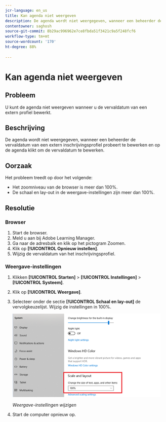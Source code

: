 ```yaml
---
jcr-language: en_us
title: Kan agenda niet weergeven
description: De agenda wordt niet weergegeven, wanneer een beheerder de vervaldatum van een extern inschrijvingsprofiel probeert te bewerken en op de agenda klikt om de vervaldatum te bewerken.
contentowner: saghosh
source-git-commit: 8b29ac996962e7ce8fbda51f3421c9a5f248fcf6
workflow-type: tm+mt
source-wordcount: '170'
ht-degree: 88%

---
```




# Kan agenda niet weergeven

## Probleem

U kunt de agenda niet weergeven wanneer u de vervaldatum van een extern profiel bewerkt.

## Beschrijving

De agenda wordt niet weergegeven, wanneer een beheerder de vervaldatum van een extern inschrijvingsprofiel probeert te bewerken en op de agenda klikt om de vervaldatum te bewerken.

## Oorzaak

Het probleem treedt op door het volgende:

* Het zoomniveau van de browser is meer dan 100%.
* De schaal en lay-out in de weergave-instellingen zijn meer dan 100%.

## Resolutie

### Browser

1. Start de browser.
1. Meld u aan bij Adobe Learning Manager.
1. Ga naar de adresbalk en klik op het pictogram Zoomen.
1. Klik op **[!UICONTROL Opnieuw instellen]**.
1. Wijzig de vervaldatum van het inschrijvingsprofiel.

### Weergave-instellingen

1. Klikken **[!UICONTROL Starten]** > **[!UICONTROL Instellingen]** > **[!UICONTROL Systeem]**.
1. Klik op **[!UICONTROL Weergave]**.
1. Selecteer onder de sectie **[!UICONTROL Schaal en lay-out]** de vervolgkeuzelijst. Wijzig de instellingen in 100%.

   ![](assets/scale-layout.png)

   *Weergave-instellingen wijzigen*

1. Start de computer opnieuw op.
